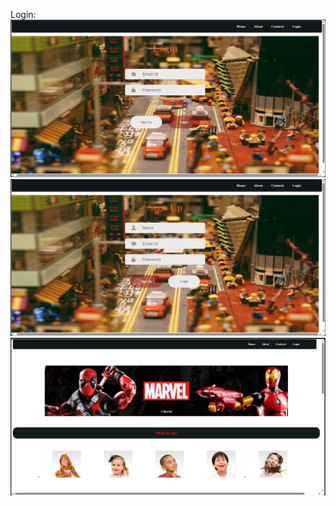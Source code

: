 Login:
<img src="https://github.com/vishwa010305/PROJECT/blob/main/pic/Screenshot%20(84).png">
<img src="https://github.com/vishwa010305/PROJECT/blob/main/pic/Screenshot%20(83).png">
<img src="https://github.com/vishwa010305/PROJECT/blob/main/pic/Screenshot%20(80).png">

